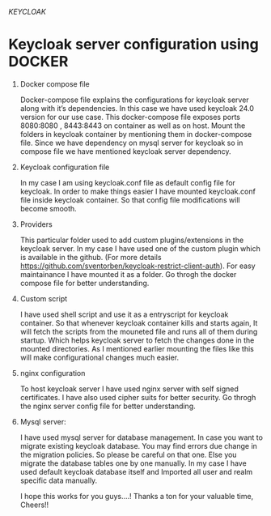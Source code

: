 *KEYCLOAK*

Keycloak server configuration using DOCKER
=======
1. Docker compose file
   
    Docker-compose file explains the configurations for keycloak server along with it’s dependencies.
  In this case we have used keycloak 24.0 version for our use case. 
  This docker-compose file exposes ports 8080:8080 , 8443:8443 on container as well as on host.
  Mount the folders in keycloak container by mentioning them in docker-compose file.
  Since we have dependency on mysql server for keycloak so in compose file we have mentioned keycloak server dependency.


2. Keycloak configuration file
   
    In my case I am using keycloak.conf file as default config file for keycloak. 
  In order to make things easier I have mounted keycloak.conf file inside keycloak container. So that config file modifications will become smooth.


3. Providers
   
    This particular folder used to add custom plugins/extensions in the keycloak server.
  In my case I have used one of the custom plugin which is available in the github.
  (For more details https://github.com/sventorben/keycloak-restrict-client-auth). For easy maintainance I have mounted it as a folder.
  Go throgh the docker compose file for better understanding.


4. Custom script
   
    I have used shell script and  use it as a entryscript for keycloak container. So that whenever keycloak container kills and starts again, It will fetch the scripts from the        mouneted file and runs all of them during startup. Which helps keycloak server to fetch the changes done in the mounted directories. As I mentioned earlier mounting the files      like this will make configurational changes much easier. 

5. nginx configuration

   To host keycloak server I have used nginx server with self signed certificates. I have also used cipher suits for better security. Go throgh the nginx server config file for better understanding.

6. Mysql server:

   I have used mysql server for database management. In case you want to migrate existing keycloak database. You may find errors due change in the migration policies. So please be careful on that one. Else you migrate the database tables one by one manually. In my case I have used default keycloak database itself and Imported all user and realm specific data manually.

   I hope this works for you guys....! Thanks a ton for your valuable time, Cheers!!




 




